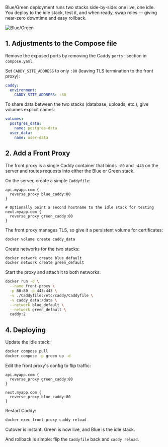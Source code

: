 Blue/Green deployment runs two stacks side-by-side: one live, one idle. You
deploy to the idle stack, test it, and when ready, swap roles — giving
near-zero downtime and easy rollback.

![Blue/Green](../assets/bluegreen.png)

## 1. Adjustments to the Compose file

Remove the exposed ports by removing the Caddy `ports:` section in
`compose.yaml`.

Set `CADDY_SITE_ADDRESS` to only `:80` (leaving TLS termination to the front
proxy):

```yaml title="compose.yaml"
caddy:
  environment:
    CADDY_SITE_ADDRESS: :80
```

To share data between the two stacks (database, uploads, etc.), give volumes
explicit names:

```yaml title="compose.yaml"
volumes:
  postgres_data:
    name: postgres-data
  user_data:
    name: user-data
```

## 2. Add a Front Proxy

The front proxy is a single Caddy container that binds `:80` and `:443` on the
server and routes requests into either the Blue or Green stack.

On the server, create a simple `Caddyfile`:

```caddyfile title="Caddyfile"
api.myapp.com {
  reverse_proxy blue_caddy:80
}

# Optionally point a second hostname to the idle stack for testing
next.myapp.com {
  reverse_proxy green_caddy:80
}
```

The front proxy manages TLS, so give it a persistent volume for certificates:

```sh
docker volume create caddy_data
```

Create networks for the two stacks:

```sh
docker network create blue_default
docker network create green_default
```

Start the proxy and attach it to both networks:

```sh
docker run -d \
  --name front-proxy \
  -p 80:80 -p 443:443 \
  -v ./Caddyfile:/etc/caddy/Caddyfile \
  -v caddy_data:/data \
  --network blue_default \
  --network green_default \
  caddy:2
```

## 4. Deploying

Update the idle stack:

```sh
docker compose pull
docker compose -p green up -d
```

Edit the front proxy's config to flip traffic:

```caddyfile title="Caddyfile"
api.myapp.com {
  reverse_proxy green_caddy:80
}

next.myapp.com {
  reverse_proxy blue_caddy:80
}
```

Restart Caddy:

```sh
docker exec front-proxy caddy reload
```

Cutover is instant. Green is now live, and Blue is the idle stack.

And rollback is simple: flip the `Caddyfile` back and `caddy reload`.
